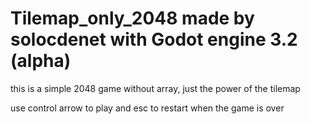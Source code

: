 # Tilemap_only_2048 made by solocdenet with Godot engine 3.2 (alpha) 

this is a simple 2048 game without array, just the power of the tilemap 

use control arrow to play and esc to restart when the game is over

